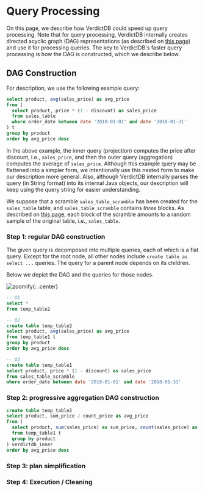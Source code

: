 # Query Processing

On this page, we describe how VerdictDB could speed up query processing. Note that for query processing, VerdictDB internally creates directed acyclic graph (DAG) representations (as described on [this page](/how_it_works/architecture)) and use it for processing queries. The key to VerdictDB's faster query processing is how the DAG is constructed, which we describe below.


## DAG Construction

For description, we use the following example query:

```sql
select product, avg(sales_price) as avg_price
from (
  select product, price * (1 - discount) as sales_price
  from sales_table
  where order_date between date '2018-01-01' and date '2018-01-31'
) t
group by product
order by avg_price desc
```

In the above example, the inner query (projection) computes the price after discount, i.e., `sales_price`, and then the outer query (aggregation) computes the average of `sales_price`. Although this example query may be flattened into a simpler form, we intentionally use this nested form to make our description more general. Also, although VerdictDB internally parses the query (in String format) into its internal Java objects, our description will keep using the query string for easier understanding.

We suppose that a scramble `sales_table_scramble` has been created for the `sales_table` table, and `sales_table_scramble` contains *three* blocks. As described on [this page](/how_it_works/basics), each block of the scramble amounts to a random sample of the original table, i.e., `sales_table`.


### Step 1: regular DAG construction

The given query is decomposed into multiple queries, each of which is a flat query. Except for the root node, all other nodes include `create table as select ...` queries. The query for a parent node depends on its children.

Below we depict the DAG and the queries for those nodes.

<!-- <div class="img-center">
  <img src="/images/dag1.png" class="img-center" />
</div> -->
![zoomify](/images/dag1.png){: .center}


```sql
-- Q1
select *
from temp_table2
```


```sql
-- Q2
create table temp_table2
select product, avg(sales_price) as avg_price
from temp_table1 t
group by product
order by avg_price desc
```


```sql
-- Q3
create table temp_table1
select product, price * (1 - discount) as sales_price
from sales_table_scramble
where order_date between date '2018-01-01' and date '2018-01-31'
```



### Step 2: progressive aggregation DAG construction


```sql
create table temp_table2
select product, sum_price / count_price as avg_price
from (
  select product, sum(sales_price) as sum_price, count(sales_price) as count_price
  from temp_table1 t
  group by product
) verdictdb_inner
order by avg_price desc
```


### Step 3: plan simplification


### Step 4: Execution / Cleaning

